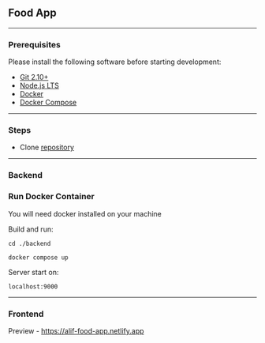 ## Food App

<hr />

### Prerequisites

Please install the following software before starting development:

- [Git 2.10+](https://git-scm.com/downloads)
- [Node.js LTS](https://nodejs.org/en/download/)
- [Docker](https://docs.docker.com/install/)
- [Docker Compose](https://docs.docker.com/compose/install/)

<hr />

### Steps

- Clone [repository](https://github.com/aza-me/food-app)

<hr />

### Backend

### Run Docker Container

You will need docker installed on your machine

Build and run:

`cd ./backend`

`docker compose up`

Server start on:

`localhost:9000`

<hr />

### Frontend 

Preview - https://alif-food-app.netlify.app
